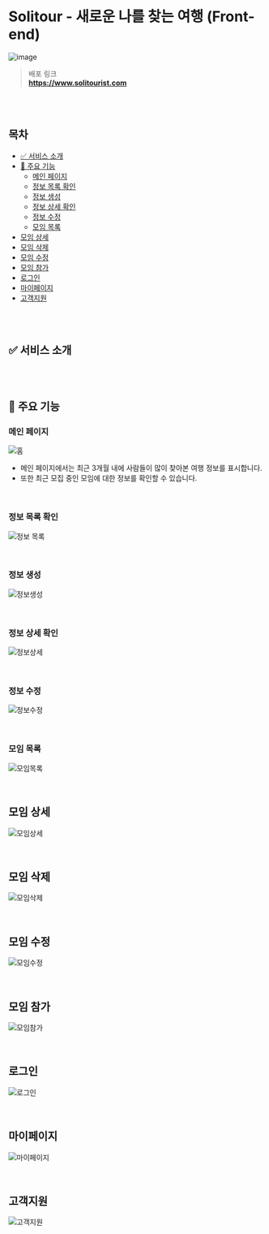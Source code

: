 <h1>Solitour - 새로운 나를 찾는 여행 (Front-end)</h1>

![image](https://github.com/user-attachments/assets/e65f5376-ecf0-4b69-aab0-df5920130856)

> 배포 링크 <br/> **https://www.solitourist.com**

<br/>
<br/>

<h2>목차</h2>

- [✅ 서비스 소개](#-서비스-소개)
- [💾 주요 기능](#-주요-기능)
  - [메인 페이지](#메인-페이지)
  - [정보 목록 확인](#정보-목록-확인)
  - [정보 생성](#정보-생성)
  - [정보 상세 확인](#정보-상세-확인)
  - [정보 수정](#정보-수정)
  - [모임 목록](#모임-목록)
- [모임 상세](#모임-상세)
- [모임 삭제](#모임-삭제)
- [모임 수정](#모임-수정)
- [모임 참가](#모임-참가)
- [로그인](#로그인)
- [마이페이지](#마이페이지)
- [고객지원](#고객지원)

<br/>
<br/>

## ✅ 서비스 소개

<br/>
<br/>

## 💾 주요 기능

### 메인 페이지

![홈](https://github.com/user-attachments/assets/e0a0440a-50bc-4d8b-947c-b59c37d768bf)

- 메인 페이지에서는 최근 3개월 내에 사람들이 많이 찾아본 여행 정보를 표시합니다.
- 또한 최근 모집 중인 모임에 대한 정보를 확인할 수 있습니다.

<br/>

### 정보 목록 확인

![정보 목록](https://github.com/user-attachments/assets/fb301714-e96b-4fbd-8d3e-3448d5a23386)

<br/>

### 정보 생성

![정보생성](https://github.com/user-attachments/assets/ac722e12-4a78-494a-834f-e17120a9648f)

<br/>

### 정보 상세 확인

![정보상세](https://github.com/user-attachments/assets/459ac4b2-ae8b-4ad6-958c-51c9c84673d5)

<br/>

### 정보 수정

![정보수정](https://github.com/user-attachments/assets/f7db717a-468c-4693-abc9-559e63f7fd2c)

<br/>

### 모임 목록

![모임목록](https://github.com/user-attachments/assets/f89c666c-2e9f-4398-b9a9-4dc34764c6a0)

<br/>

## 모임 상세

![모임상세](https://github.com/user-attachments/assets/e722c2f2-f3f8-431d-a991-a0355822dddd)

<br/>

## 모임 삭제

![모임삭제](https://github.com/user-attachments/assets/949caa51-6ff9-4e9e-91bc-3384aa869c8b)

<br/>

## 모임 수정

![모임수정](https://github.com/user-attachments/assets/0a2a5814-1d50-4e5e-a53b-b25f185751f8)

<br/>

## 모임 참가

![모임참가](https://github.com/user-attachments/assets/3b828ef2-6681-41b6-ab23-80c3c8bde21d)

<br/>

## 로그인

![로그인](https://github.com/user-attachments/assets/5075bc9d-0a31-4029-bb0c-5252e5ad40bb)

<br/>

## 마이페이지

![마이페이지](https://github.com/user-attachments/assets/0a6febed-3694-4a38-a2bd-9c30bc3518ce)

<br/>

## 고객지원

![고객지원](https://github.com/user-attachments/assets/dad337af-e5a8-4bb3-8de4-e4c5a65f792f)

<br/>
